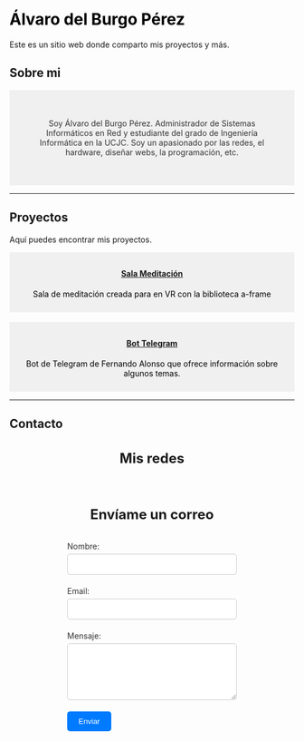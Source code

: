 <head>
    <link rel="stylesheet" href="https://use.fontawesome.com/releases/v5.15.4/css/all.css" integrity="sha384-DyZ88mC6Up2uqS4h/KRgHuoeGwBcD4Ng9SiP4dIRy0EXTlnuz47vAwmeGwVChigm" crossorigin="anonymous"/>
    <link rel="stylesheet" href="https://fonts.googleapis.com/css2?family=Montserrat:wght@400;700&display=swap">
    <link href="https://fonts.googleapis.com/css2?family=Kanit:wght@400;700&display=swap" rel="stylesheet">
</head>


<h1 id="alvaro-del-burgo-perez"><span style="color:black">Álvaro del Burgo Pérez</span></h1>
<p>Este es un sitio web donde comparto mis proyectos y más.</p>
<h2>Sobre mi</h2>
<div style="background-color: #f0f0f0; color: #333; padding: 50px; text-align: center;">
    Soy Álvaro del Burgo Pérez. Administrador de Sistemas Informáticos en Red y estudiante del grado de Ingeniería Informática en la UCJC. Soy un apasionado por las redes, el hardware, diseñar webs, la programación, etc.
</div>

---

<h2 id="proyectos">Proyectos</h2>
<p>Aquí puedes encontrar mis proyectos.</p>
<div style="background-color: #f0f0f0; color: #333; padding: 10px; text-align: center;">
   <a href="https://alvarodelburgoperez.github.io/SALA-MEDITACION/"><i class="fas fa-vihara fa-2x"></i><h4>Sala Meditación</h4></a>
    <p style="margin-top: 10px; color: initial;">Sala de meditación creada para en VR con la biblioteca a-frame</p>
</div>

<br>
<div style="background-color: #f0f0f0; color: #333; padding: 10px; text-align: center;">
    <a href="https://github.com/alvarodelburgoperez/Bot-Telegram"><i class="fas fa-robot fa-2x"></i><h4>Bot Telegram</h4></a>
    <p style="margin-top: 10px; color: initial;">Bot de Telegram de Fernando Alonso que ofrece información sobre algunos temas.</p>
</div>

--- 
<h2 id="contacto">Contacto</h2>
<div style="text-align:center">
<h1 style="font-size: 24px;">Mis redes</h1>
</div>

<div style="padding: 10px; text-align: center;">
    <a href="https://github.com/alvarodelburgoperez" style="margin-right: 20px;"><i class="fab fa-github fa-2x"></i></a>
    <a href="https://www.linkedin.com/in/%C3%A1lvaro-del-burgo-p%C3%A9rez/" style="margin-right: 20px;"><i class="fab fa-linkedin fa-2x"></i></a>
    <a href="https://europa.eu/europass/eportfolio/screen/share/0449b595-c37e-45bb-a748-ee225df3c013?lang=en" style="margin-right: 20px;"><i class="fas fa-file fa-2x"></i></a>

</div>


<div style="text-align:center">
<h1 style="font-size: 24px;">Envíame un correo</h1>
</div>

<br>
<div class="contact-form" style="width: 300px; margin: 0 auto;">
  <form action="mailto:alvarodelburgoperez@gmail.com" method="post" enctype="text/plain">
    <div class="form-group" style="margin-bottom: 20px;">
      <label for="nombre" style="display: block; margin-bottom: 5px; color: #333;">Nombre:</label>
      <input type="text" id="nombre" name="nombre" style="width: 100%; padding: 10px; border: 1px solid #ccc; border-radius: 5px;" required>
    </div>
    <div class="form-group" style="margin-bottom: 20px;">
      <label for="email" style="display: block; margin-bottom: 5px; color: #333;">Email:</label>
      <input type="email" id="email" name="email" style="width: 100%; padding: 10px; border: 1px solid #ccc; border-radius: 5px;" required>
    </div>
    <div class="form-group" style="margin-bottom: 20px;">
      <label for="mensaje" style="display: block; margin-bottom: 5px; color: #333;">Mensaje:</label>
      <textarea id="mensaje" name="mensaje" style="width: 100%; padding: 10px; border: 1px solid #ccc; border-radius: 5px; height: 100px;" required></textarea>
    </div>
    <button type="submit" style="background-color: #007bff; color: #fff; border: none; border-radius: 5px; padding: 10px 20px; cursor: pointer; text-align: center;">Enviar</button>
  </form>
</div>